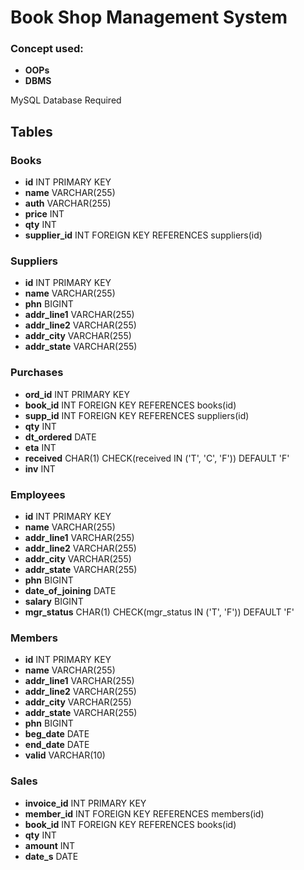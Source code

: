 # Book Shop Management System

### Concept used:
- **OOPs**
- **DBMS**

MySQL Database Required

## Tables

### Books

- **id** INT PRIMARY KEY
- **name** VARCHAR(255)
- **auth** VARCHAR(255)
- **price** INT
- **qty** INT
- **supplier_id** INT FOREIGN KEY REFERENCES suppliers(id)

### Suppliers

- **id** INT PRIMARY KEY
- **name** VARCHAR(255)
- **phn** BIGINT
- **addr_line1** VARCHAR(255)
- **addr_line2** VARCHAR(255)
- **addr_city** VARCHAR(255)
- **addr_state** VARCHAR(255)

### Purchases

- **ord_id** INT PRIMARY KEY
- **book_id** INT FOREIGN KEY REFERENCES books(id)
- **supp_id** INT FOREIGN KEY REFERENCES suppliers(id)
- **qty** INT
- **dt_ordered** DATE
- **eta** INT
- **received** CHAR(1) CHECK(received IN ('T', 'C', 'F')) DEFAULT 'F'
- **inv** INT

### Employees

- **id** INT PRIMARY KEY
- **name** VARCHAR(255)
- **addr_line1** VARCHAR(255)
- **addr_line2** VARCHAR(255)
- **addr_city** VARCHAR(255)
- **addr_state** VARCHAR(255)
- **phn** BIGINT
- **date_of_joining** DATE
- **salary** BIGINT
- **mgr_status** CHAR(1) CHECK(mgr_status IN ('T', 'F')) DEFAULT 'F'

### Members

- **id** INT PRIMARY KEY
- **name** VARCHAR(255)
- **addr_line1** VARCHAR(255)
- **addr_line2** VARCHAR(255)
- **addr_city** VARCHAR(255)
- **addr_state** VARCHAR(255)
- **phn** BIGINT
- **beg_date** DATE
- **end_date** DATE
- **valid** VARCHAR(10)

### Sales

- **invoice_id** INT PRIMARY KEY
- **member_id** INT FOREIGN KEY REFERENCES members(id)
- **book_id** INT FOREIGN KEY REFERENCES books(id)
- **qty** INT
- **amount** INT
- **date_s** DATE
